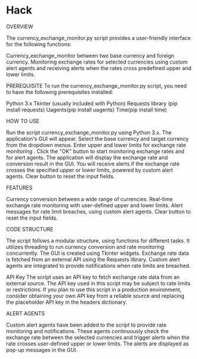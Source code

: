 # Hack
OVERVIEW

The currency_exchange_monitor.py script provides a user-friendly interface for the following functions:

Currency_exchange_monitor between two base currency and foreign currency.
Monitoring exchange rates for selected currencies using custom alert agents and receiving alerts when the rates cross predefined upper and lower limits.


PREREQUISITE
To run the currency_exchange_monitor.py script, you need to have the following prerequisites installed:

Python 3.x
Tkinter (usually included with Python)
Requests library (pip install requests)
Uagents(pip install uagents)
Time(pip install time)


HOW TO USE

Run the script currency_exchange_monitor.py using Python 3.x.
The application's GUI will appear.
Select the base currency and target currency from the dropdown menus.
Enter upper and lower limits for exchange rate monitoring .
Click the "OK" button to start monitoring exchange rates and for alert agents.
The application will display the exchange rate and conversion result in the GUI.
You will receive alerts if the exchange rate crosses the specified upper or lower limits, powered by custom alert agents.
Clear button to reset the input fields.


FEATURES

Currency conversion between a wide range of currencies.
Real-time exchange rate monitoring with user-defined upper and lower limits.
Alert messages for rate limit breaches, using custom alert agents.
Clear button to reset the input fields.


CODE STRUCTURE


The script follows a modular structure, using functions for different tasks.
It utilizes threading to run currency conversion and rate monitoring concurrently.
The GUI is created using Tkinter widgets.
Exchange rate data is fetched from an external API using the Requests library.
Custom alert agents are integrated to provide notifications when rate limits are breached.


API Key
The script uses an API key to fetch exchange rate data from an external source. The API key used in this script may be subject to rate limits or restrictions. If you plan to use this script in a production environment, consider obtaining your own API key from a reliable source and replacing the placeholder API key in the headers dictionary.

ALERT AGENTS

Custom alert agents have been added to the script to provide rate monitoring and notifications. These agents continuously check the exchange rate between the selected currencies and trigger alerts when the rate crosses user-defined upper or lower limits. The alerts are displayed as pop-up messages in the GUI.
